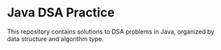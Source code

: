 # Java DSA Practice

This repository contains solutions to DSA problems in Java, organized by data structure and algorithm type.
